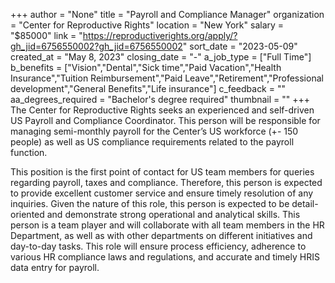 +++
author = "None"
title = "Payroll and Compliance Manager"
organization = "Center for Reproductive Rights"
location = "New York"
salary = "$85000"
link = "https://reproductiverights.org/apply/?gh_jid=6756550002?gh_jid=6756550002"
sort_date = "2023-05-09"
created_at = "May 8, 2023"
closing_date = "-"
a_job_type = ["Full Time"]
b_benefits = ["Vision","Dental","Sick time","Paid Vacation","Health Insurance","Tuition Reimbursement","Paid Leave","Retirement","Professional development","General Benefits","Life insurance"]
c_feedback = ""
aa_degrees_required = "Bachelor's degree required"
thumbnail = ""
+++
The Center for Reproductive Rights seeks an experienced and self-driven US Payroll and Compliance Coordinator. This person will be responsible for managing semi-monthly payroll for the Center’s US workforce (+- 150 people) as well as US compliance requirements related to the payroll function.

This position is the first point of contact for US team members for queries regarding payroll, taxes and compliance. Therefore, this person is expected to provide excellent customer service and ensure timely resolution of any inquiries. Given the nature of this role, this person is expected to be detail-oriented and demonstrate strong operational and analytical skills. This person is a team player and will collaborate with all team members in the HR Department, as well as with other departments on different initiatives and day-to-day tasks. This role will ensure process efficiency, adherence to various HR compliance laws and regulations, and accurate and timely HRIS data entry for payroll.